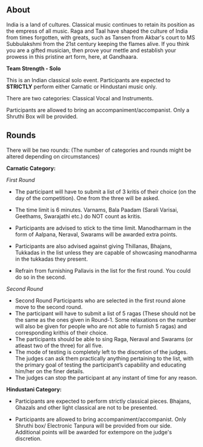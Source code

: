 <!-- TITLE: Gandhaara -->
<!-- SUBTITLE: Classical instruments and vocal competition -->

## About 
India is a land of cultures. Classical music continues to retain its position as the empress of all music. Raga and Taal have shaped the culture of India from times forgotten, with greats, such as Tansen from Akbar's court to MS Subbulakshmi from the 21st century keeping the flames alive. If you think you are a gifted musician, then prove your mettle and establish your prowess in this pristine art form, here, at Gandhaara.


**Team Strength - Solo**

This is an Indian classical solo event. Participants are expected to **STRICTLY** perform either Carnatic or Hindustani music only.

There are two categories: Classical Vocal and Instruments.

Participants are allowed to bring an accompaniment/accompanist. Only a Shruthi Box will be provided.

## Rounds 

There will be *two* rounds: (The number of categories and rounds might be altered depending on circumstances)

**Carnatic Category:**

*First Round*

- The participant will have to submit a list of 3 kritis of their choice (on the day of the competition). One from the three will be asked.

- The time limit is 6 minutes. Varnams, Bala Paadam (Sarali Varisai, Geethams, Swarajathi etc.) do NOT count as kritis.

- Participants are advised to stick to the time limit. Manodharmam in the form of Aalpana, Neraval, Swarams will be awarded extra points.

- Participants are also advised against giving Thillanas, Bhajans, Tukkadas in the list unless they are capable of showcasing manodharma in the tukkadas they present.

- Refrain from furnishing Pallavis in the list for the first round. You could do so in the second.

*Second Round*

- Second Round Participants who are selected in the first round alone move to the second round.
-  The participant will have to submit a list of 5 ragas (These should not be the same as the ones given in Round-1. Some relaxations on the number will also be given for people who are not able to furnish 5 ragas) and corresponding krithis of their choice. 
-  The participants should be able to sing Raga, Neraval and Swarams (or atleast two of the three) for all five.
-   The mode of testing is completely left to the discretion of the judges. The judges can ask them practically anything pertaining to the list, with the primary goal of testing the         participant’s capability and educating him/her on the finer details. 
-   The judges can stop the participant at any instant of time for any reason.

**Hindustani Category:**

- Participants are expected to perform strictly classical pieces. Bhajans, Ghazals and other light classical are not to be presented.

- Participants are allowed to bring accompaniment/accompanist. Only Shruthi box/ Electronic Tanpura will be provided from our side. Additional points will be awarded for extempore on the judge's discretion.